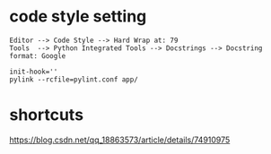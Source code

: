 # code style setting

```
Editor --> Code Style --> Hard Wrap at: 79
Tools  --> Python Integrated Tools --> Docstrings --> Docstring format: Google

init-hook=''
pylink --rcfile=pylint.conf app/
```



# shortcuts 
https://blog.csdn.net/qq_18863573/article/details/74910975

## 